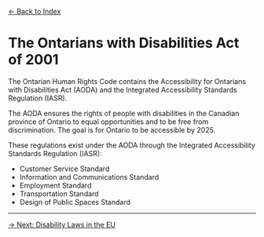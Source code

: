 [&larr; Back to Index](../index.md)

# The Ontarians with Disabilities Act of 2001

The Ontarian Human Rights Code contains the Accessibility for Ontarians with Disabilities Act (AODA) and the Integrated Accessibility Standards Regulation (IASR).

The AODA ensures the rights of people with disabilities in the Canadian province of Ontario to equal opportunities and to be free from discrimination. The goal is for Ontario to be accessible by 2025.

These regulations exist under the AODA through the Integrated Accessibility Standards Regulation (IASR):

* Customer Service Standard
* Information and Communications Standard
* Employment Standard
* Transportation Standard
* Design of Public Spaces Standard

--- 

[&rarr; Next: Disability Laws in the EU](4-disability-laws-in-the-eu.md)